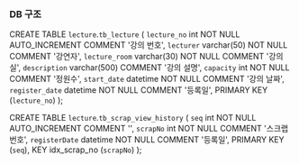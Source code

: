 
### DB 구조
CREATE TABLE `lecture`.`tb_lecture`
(
    `lecture_no`         int          NOT NULL AUTO_INCREMENT COMMENT '강의 번호',
    `lecturer`           varchar(50)  NOT NULL COMMENT '강연자',
    `lecture_room`        varchar(30)  NOT NULL   COMMENT '강의실',
    `description`        varchar(500) COMMENT '강의 설명',
    `capacity`           int          NOT NULL  COMMENT '정원수',
    `start_date`         datetime     NOT NULL COMMENT '강의 날짜',
    `register_date`      datetime     NOT NULL COMMENT '등록일',
    PRIMARY KEY (`lecture_no`)
);

CREATE TABLE `lecture`.`tb_scrap_view_history`
(
`seq`               int          NOT NULL AUTO_INCREMENT COMMENT '',
`scrapNo`           int          NOT NULL COMMENT '스크랩 번호',
`registerDate`      datetime     NOT NULL COMMENT '등록일',
PRIMARY KEY (`seq`),
KEY idx_scrap_no (`scrapNo`)
);